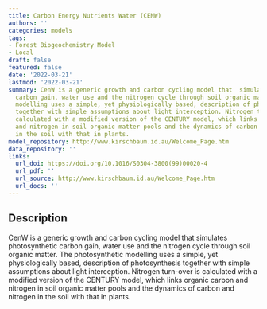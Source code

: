 ```yaml
---
title: Carbon Energy Nutrients Water (CENW)
authors: ''
categories: models
tags:
- Forest Biogeochemistry Model
- Local
draft: false
featured: false
date: '2022-03-21'
lastmod: '2022-03-21'
summary: CenW is a generic growth and carbon cycling model that  simulates photosynthetic
  carbon gain, water use and the nitrogen cycle through soil organic matter. The photosynthetic
  modelling uses a simple, yet physiologically based, description of photosynthesis
  together with simple assumptions about light interception. Nitrogen turn-over is
  calculated with a modified version of the CENTURY model, which links organic carbon
  and nitrogen in soil organic matter pools and the dynamics of carbon and nitrogen
  in the soil with that in plants.
model_repository: http://www.kirschbaum.id.au/Welcome_Page.htm
data_repository: ''
links:
  url_doi: https://doi.org/10.1016/S0304-3800(99)00020-4
  url_pdf: ''
  url_source: http://www.kirschbaum.id.au/Welcome_Page.htm
  url_docs: ''
---
```


## Description

CenW is a generic growth and carbon cycling model that  simulates photosynthetic carbon gain, water use and the nitrogen cycle through soil organic matter. The photosynthetic modelling uses a simple, yet physiologically based, description of photosynthesis together with simple assumptions about light interception. Nitrogen turn-over is calculated with a modified version of the CENTURY model, which links organic carbon and nitrogen in soil organic matter pools and the dynamics of carbon and nitrogen in the soil with that in plants.

